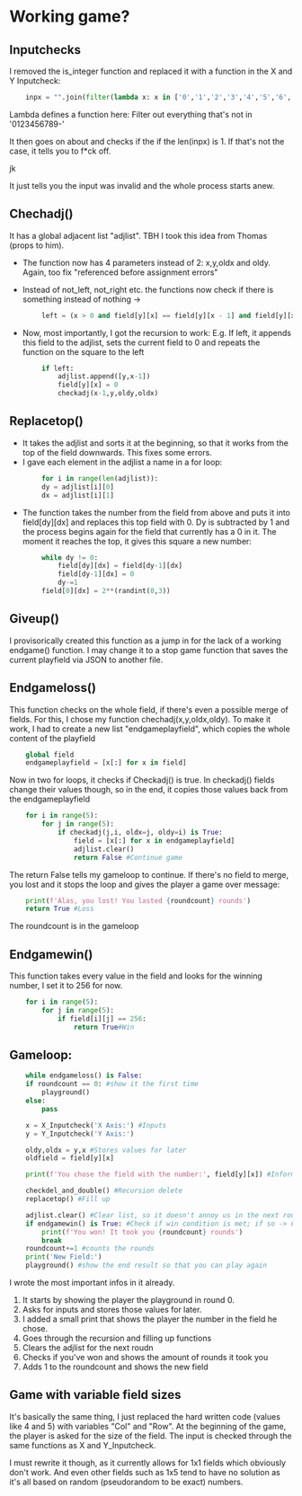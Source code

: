 # Working game?
## Inputchecks
I removed the is_integer function and replaced it with a function in the X and Y Inputcheck:
```py
    inpx = "".join(filter(lambda x: x in ['0','1','2','3','4','5','6','7','8','9','-'],input(Questionx))) 
```
Lambda defines a function here: Filter out everything that's not in '0123456789-'

It then goes on about and checks if the if the len(inpx) is 1. 
If that's not the case, it tells you to f*ck off.

jk 

It just tells you the input was invalid and the whole process starts anew.

## Chechadj()
It has a global adjacent list "adjlist". TBH I took this idea from Thomas (props to him). 

- The function now has 4 parameters instead of 2: x,y,oldx and oldy. Again, too fix "referenced before assignment errors"

- Instead of not_left, not_right etc. the functions now check if there is something instead of nothing -> 
```py
        left = (x > 0 and field[y][x] == field[y][x - 1] and field[y][x]!=0) or False
```
- Now, most importantly, I got the recursion to work: E.g. If left, it appends this field to the adjlist, sets the current field to 0 and repeats the function on the square to the left
```py
        if left:
            adjlist.append([y,x-1])
            field[y][x] = 0
            checkadj(x-1,y,oldy,oldx)
```

## Replacetop()
- It takes the adjlist and sorts it at the beginning, so that it works from the top of the field downwards. This fixes some errors.
- I gave each element in the adjlist a name in a for loop:
```py
        for i in range(len(adjlist)):
        dy = adjlist[i][0]
        dx = adjlist[i][1]
```
- The function takes the number from the field from above and puts it into field[dy][dx] and replaces this top field with 0. Dy is subtracted by 1 and the process begins again for the field that currently has a 0 in it. The moment it reaches the top, it gives this square a new number:
```py
        while dy != 0:
            field[dy][dx] = field[dy-1][dx]
            field[dy-1][dx] = 0
            dy-=1
        field[0][dx] = 2**(randint(0,3))
```
## Giveup()
I provisorically created this function as a jump in for the lack of a working endgame() function. I may change it to a stop game function that saves the current playfield via JSON to another file. 

## Endgameloss()
This function checks on the whole field, if there's even a possible merge of fields. For this, I chose my function chechadj(x,y,oldx,oldy). To make it work, I had to create a new list "endgameplayfield", which copies the whole content of the playfield
```py
    global field
    endgameplayfield = [x[:] for x in field]
```


Now in two for loops, it checks if Checkadj() is true. In checkadj() fields change their values though, so in the end, it copies those values back from the endgameplayfield
```py
    for i in range(5):
        for j in range(5):
            if checkadj(j,i, oldx=j, oldy=i) is True:
                field = [x[:] for x in endgameplayfield]
                adjlist.clear()
                return False #Continue game
```
The return False tells my gameloop to continue. If there's no field to merge, you lost and it stops the loop and gives the player a game over message:
```py
    print(f'Alas, you lost! You lasted {roundcount} rounds')
    return True #Loss
```

The roundcount is in the gameloop

## Endgamewin()
This function takes every value in the field and looks for the winning number, I set it to 256 for now. 
```py
    for i in range(5):
        for j in range(5):
            if field[i][j] == 256:
                return True#Win
```
## Gameloop:
```py
    while endgameloss() is False:
    if roundcount == 0: #show it the first time
        playground()
    else:
        pass

    x = X_Inputcheck('X Axis:') #Inputs
    y = Y_Inputcheck('Y Axis:')

    oldy,oldx = y,x #Stores values for later
    oldfield = field[y][x]

    print(f'You chose the field with the number:', field[y][x]) #Inform the player that the right field was chosen

    checkdel_and_double() #Recursion delete
    replacetop() #Fill up

    adjlist.clear() #Clear list, so it doesn't annoy us in the next round
    if endgamewin() is True: #Check if win condition is met; if so -> Congratulations
        print(f'You won! It took you {roundcount} rounds')
        break
    roundcount+=1 #counts the rounds
    print('New Field:')
    playground() #show the end result so that you can play again
```
I wrote the most important infos in it already. 

1. It starts by showing the player the playground in round 0. 
2. Asks for inputs and stores those values for later.
3. I added a small print that shows the player the number in the field he chose.
4. Goes through the recursion and filling up functions
5. Clears the adjlist for the next roudn
6. Checks if you've won and shows the amount of rounds it took you
7. Adds 1 to the roundcount and shows the new field

## Game with variable field sizes
It's basically the same thing, I just replaced the hard written code (values like 4 and 5) with variables "Col" and "Row". At the beginning of the game, the player is asked for the size of the field. The input is checked through the same functions as X and Y_Inputcheck.

I must rewrite it though, as it currently allows for 1x1 fields which obviously don't work. And even other fields such as 1x5 tend to have no solution as it's all based on random (pseudorandom to be exact) numbers.
